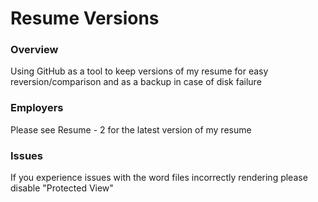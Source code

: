 # Resume Versions

### Overview

Using GitHub as a tool to keep versions of my resume for easy reversion/comparison and as a backup in case of disk failure

### Employers

Please see Resume - 2 for the latest version of my resume

### Issues

If you experience issues with the word files incorrectly rendering please disable "Protected View"
